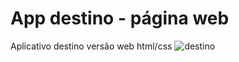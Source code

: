 # App destino - página web
 Aplicativo destino versão web html/css
![destino](https://user-images.githubusercontent.com/89426047/160921055-9ccbddaf-89c6-4456-86c2-110f0d878db8.JPG)
